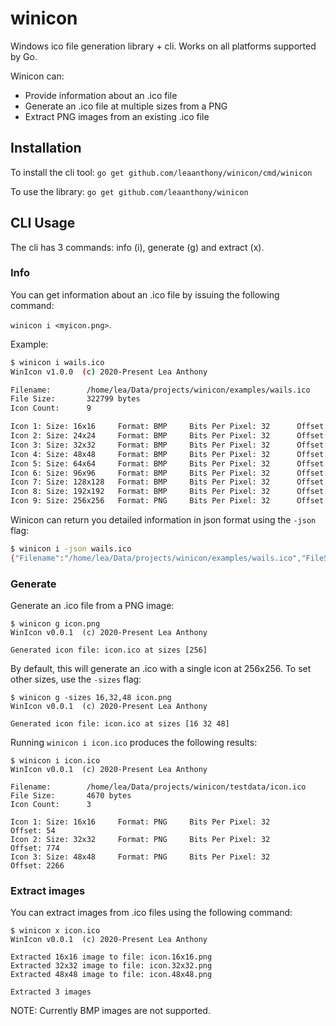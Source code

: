 # winicon

Windows ico file generation library + cli. Works on all platforms supported by Go.

Winicon can:

* Provide information about an .ico file
* Generate an .ico file at multiple sizes from a PNG 
* Extract PNG images from an existing .ico file

## Installation

To install the cli tool:
`go get github.com/leaanthony/winicon/cmd/winicon`

To use the library:
`go get github.com/leaanthony/winicon`

## CLI Usage

The cli has 3 commands: info (i), generate (g) and extract (x).

### Info

You can get information about an .ico file by issuing the following command:

`winicon i <myicon.png>`. 

Example:

```bash
$ winicon i wails.ico 
WinIcon v1.0.0  (c) 2020-Present Lea Anthony

Filename:        /home/lea/Data/projects/winicon/examples/wails.ico
File Size:       322799 bytes
Icon Count:      9

Icon 1: Size: 16x16     Format: BMP     Bits Per Pixel: 32      Offset: 150
Icon 2: Size: 24x24     Format: BMP     Bits Per Pixel: 32      Offset: 1278
Icon 3: Size: 32x32     Format: BMP     Bits Per Pixel: 32      Offset: 3718
Icon 4: Size: 48x48     Format: BMP     Bits Per Pixel: 32      Offset: 7982
Icon 5: Size: 64x64     Format: BMP     Bits Per Pixel: 32      Offset: 17622
Icon 6: Size: 96x96     Format: BMP     Bits Per Pixel: 32      Offset: 34558
Icon 7: Size: 128x128   Format: BMP     Bits Per Pixel: 32      Offset: 72614
Icon 8: Size: 192x192   Format: BMP     Bits Per Pixel: 32      Offset: 140238
Icon 9: Size: 256x256   Format: PNG     Bits Per Pixel: 32      Offset: 292342
```

Winicon can return you detailed information in json format using the `-json` flag:

```bash
$ winicon i -json wails.ico 
{"Filename":"/home/lea/Data/projects/winicon/examples/wails.ico","FileSize":322799,"NumberOfIcons":9,"Icons":[{"Width":16,"Height":16,"Colours":0,"Planes":1,"BitsPerPixel":32,"Format":"BMP","Offset":150},{"Width":24,"Height":24,"Colours":0,"Planes":1,"BitsPerPixel":32,"Format":"BMP","Offset":1278},{"Width":32,"Height":32,"Colours":0,"Planes":1,"BitsPerPixel":32,"Format":"BMP","Offset":3718},{"Width":48,"Height":48,"Colours":0,"Planes":1,"BitsPerPixel":32,"Format":"BMP","Offset":7982},{"Width":64,"Height":64,"Colours":0,"Planes":1,"BitsPerPixel":32,"Format":"BMP","Offset":17622},{"Width":96,"Height":96,"Colours":0,"Planes":1,"BitsPerPixel":32,"Format":"BMP","Offset":34558},{"Width":128,"Height":128,"Colours":0,"Planes":1,"BitsPerPixel":32,"Format":"BMP","Offset":72614},{"Width":192,"Height":192,"Colours":0,"Planes":1,"BitsPerPixel":32,"Format":"BMP","Offset":140238},{"Width":256,"Height":256,"Colours":0,"Planes":1,"BitsPerPixel":32,"Format":"PNG","Offset":292342}]}
```

### Generate

Generate an .ico file from a PNG image:

```
$ winicon g icon.png 
WinIcon v0.0.1  (c) 2020-Present Lea Anthony

Generated icon file: icon.ico at sizes [256]
```

By default, this will generate an .ico with a single icon at 256x256. To set other sizes, use the `-sizes` flag:

```
$ winicon g -sizes 16,32,48 icon.png 
WinIcon v0.0.1  (c) 2020-Present Lea Anthony

Generated icon file: icon.ico at sizes [16 32 48]
```

Running `winicon i icon.ico` produces the following results:

```
$ winicon i icon.ico 
WinIcon v0.0.1  (c) 2020-Present Lea Anthony

Filename:        /home/lea/Data/projects/winicon/testdata/icon.ico
File Size:       4670 bytes
Icon Count:      3

Icon 1: Size: 16x16     Format: PNG     Bits Per Pixel: 32      Offset: 54
Icon 2: Size: 32x32     Format: PNG     Bits Per Pixel: 32      Offset: 774
Icon 3: Size: 48x48     Format: PNG     Bits Per Pixel: 32      Offset: 2266
```

### Extract images

You can extract images from .ico files using the following command:

```
$ winicon x icon.ico 
WinIcon v0.0.1  (c) 2020-Present Lea Anthony

Extracted 16x16 image to file: icon.16x16.png
Extracted 32x32 image to file: icon.32x32.png
Extracted 48x48 image to file: icon.48x48.png

Extracted 3 images
```

NOTE: Currently BMP images are not supported.

